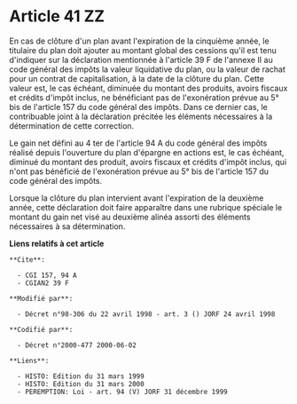 # Article 41 ZZ

En cas de clôture d'un plan avant l'expiration de la cinquième année, le titulaire du plan doit ajouter au montant global des
cessions qu'il est tenu d'indiquer sur la déclaration mentionnée à l'article 39 F de l'annexe II au code général des impôts
la valeur liquidative du plan, ou la valeur de rachat pour un contrat de capitalisation, à la date de la clôture du plan.
Cette valeur est, le cas échéant, diminuée du montant des produits, avoirs fiscaux et crédits d'impôt inclus, ne bénéficiant
pas de l'exonération prévue au 5° bis de l'article 157 du code général des impôts. Dans ce dernier cas, le contribuable joint
à la déclaration précitée les éléments nécessaires à la détermination de cette correction.

Le gain net défini au 4 ter de l'article 94 A du code général des impôts réalisé depuis l'ouverture du plan d'épargne en
actions est, le cas échéant, diminué du montant des produit, avoirs fiscaux et crédits d'impôt inclus, qui n'ont pas
bénéficié de l'exonération prévue au 5° bis de l'article 157 du code général des impôts.

Lorsque la clôture du plan intervient avant l'expiration de la deuxième année, cette déclaration doit faire apparaître dans
une rubrique spéciale le montant du gain net visé au deuxième alinéa assorti des éléments nécessaires à sa détermination.

**Liens relatifs à cet article**

	**Cite**:

	  - CGI 157, 94 A
	  - CGIAN2 39 F

	**Modifié par**:

	  - Décret n°98-306 du 22 avril 1998 - art. 3 () JORF 24 avril 1998

	**Codifié par**:

	  - Décret n°2000-477 2000-06-02

	**Liens**:

	  - HISTO: Edition du 31 mars 1999
	  - HISTO: Edition du 31 mars 2000
	  - PEREMPTION: Loi - art. 94 (V) JORF 31 décembre 1999
